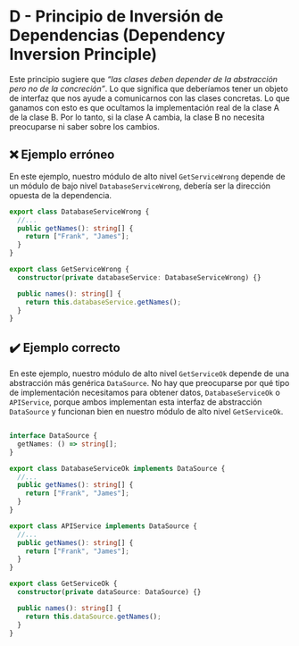 # D - Principio de Inversión de Dependencias (Dependency Inversion Principle)

Este principio sugiere que *“las clases deben depender de la abstracción pero no de la concreción”*. Lo que significa que deberíamos tener un objeto de interfaz que nos ayude a comunicarnos con las clases concretas. Lo que ganamos con esto es que ocultamos la implementación real de la clase A de la clase B. Por lo tanto, si la clase A cambia, la clase B no necesita preocuparse ni saber sobre los cambios.

## ❌ Ejemplo erróneo

En este ejemplo, nuestro módulo de alto nivel `GetServiceWrong` depende de un módulo de bajo nivel `DatabaseServiceWrong`, debería ser la dirección opuesta de la dependencia.

```ts
export class DatabaseServiceWrong {
  //...
  public getNames(): string[] {
    return ["Frank", "James"];
  }
}

export class GetServiceWrong {
  constructor(private databaseService: DatabaseServiceWrong) {}

  public names(): string[] {
    return this.databaseService.getNames();
  }
}
```

## ✔️ Ejemplo correcto

En este ejemplo, nuestro módulo de alto nivel `GetServiceOk` depende de una abstracción más genérica `DataSource`. No hay que preocuparse por qué tipo de implementación necesitamos para obtener datos, `DatabaseServiceOk` o `APIService`, porque ambos implementan esta interfaz de abstracción `DataSource` y funcionan bien en nuestro módulo de alto nivel `GetServiceOk`.

```ts

interface DataSource {
  getNames: () => string[];
}

export class DatabaseServiceOk implements DataSource {
  //...
  public getNames(): string[] {
    return ["Frank", "James"];
  }
}

export class APIService implements DataSource {
  //...
  public getNames(): string[] {
    return ["Frank", "James"];
  }
}

export class GetServiceOk {
  constructor(private dataSource: DataSource) {}

  public names(): string[] {
    return this.dataSource.getNames();
  }
}
```
